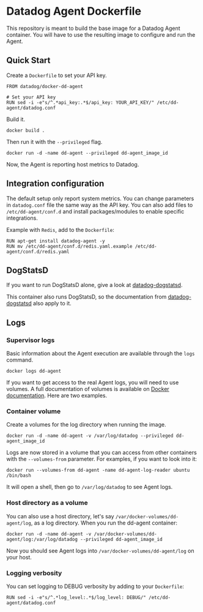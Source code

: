 # Datadog Agent Dockerfile

This repository is meant to build the base image for a Datadog Agent container. You will have to use the resulting image to configure and run the Agent.


## Quick Start

Create a `Dockerfile` to set your API key.

```
FROM datadog/docker-dd-agent

# Set your API key
RUN sed -i -e"s/^.*api_key:.*$/api_key: YOUR_API_KEY/" /etc/dd-agent/datadog.conf
```

Build it.

`docker build .`

Then run it with the `--privileged` flag.

`docker run -d -name dd-agent --privileged dd-agent_image_id`

Now, the Agent is reporting host metrics to Datadog.


## Integration configuration

The default setup only report system metrics. You can change parameters in `datadog.conf` file the same way as the API key. You can also add files to `/etc/dd-agent/conf.d` and install packages/modules to enable specific integrations.

Example with `Redis`, add to the `Dockerfile`:

```
RUN apt-get install datadog-agent -y
RUN mv /etc/dd-agent/conf.d/redis.yaml.example /etc/dd-agent/conf.d/redis.yaml
```

## DogStatsD

If you want to run DogStatsD alone, give a look at [datadog-dogstatsd](https://github.com/DataDog/docker-dogstatsd).

This container also runs DogStatsD, so the documentation from [datadog-dogstatsd](https://github.com/DataDog/docker-dogstatsd/blob/master/README.md) also apply to it.


## Logs

### Supervisor logs

Basic information about the Agent execution are available through the `logs` command.

`docker logs dd-agent`

If you want to get access to the real Agent logs, you will need to use volumes.
A full documentation of volumes is available on [Docker documentation](http://docs.docker.io/use/working_with_volumes/). Here are two examples.

### Container volume

Create a volumes for the log directory when running the image.

`docker run -d -name dd-agent -v /var/log/datadog --privileged dd-agent_image_id`

Logs are now stored in a volume that you can access from other containers with the `--volumes-from` parameter. For examples, if you want to look into it:

`docker run --volumes-from dd-agent -name dd-agent-log-reader ubuntu /bin/bash`

It will open a shell, then go to `/var/log/datadog` to see Agent logs.


### Host directory as a volume

You can also use a host directory, let's say `/var/docker-volumes/dd-agent/log`, as a log directory.
When you run the dd-agent container:

`docker run -d -name dd-agent -v /var/docker-volumes/dd-agent/log:/var/log/datadog --privileged dd-agent_image_id`

Now you should see Agent logs into `/var/docker-volumes/dd-agent/log` on your host.


### Logging verbosity

You can set logging to DEBUG verbosity by adding to your `Dockerfile`:

```
RUN sed -i -e"s/^.*log_level:.*$/log_level: DEBUG/" /etc/dd-agent/datadog.conf
```

